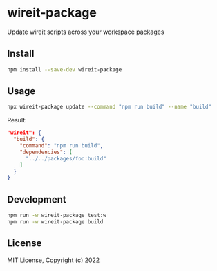 # wireit-package

Update wireit scripts across your workspace packages

## Install

```sh
npm install --save-dev wireit-package
```

## Usage

```sh
npx wireit-package update --command "npm run build" --name "build"
```

Result:

```json
"wireit": {
  "build": {
    "command": "npm run build",
    "dependencies": [
      "../../packages/foo:build"
    ]
  }
}
```

## Development

```sh
npm run -w wireit-package test:w
npm run -w wireit-package build
```

## License

MIT License, Copyright (c) 2022
